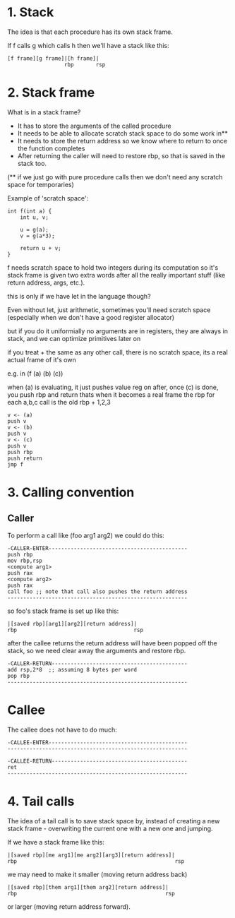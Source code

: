 # 1. Stack

The idea is that each procedure has its own stack frame.

If f calls g which calls h then we'll have a stack like this:

```
[f frame][g frame]|[h frame]|
                  rbp       rsp
```

# 2. Stack frame

What is in a stack frame?

* It has to store the arguments of the called procedure
* It needs to be able to allocate scratch stack space to do some work in**
* It needs to store the return address so we know where to return to once the function completes
* After returning the caller will need to restore rbp, so that is saved in the stack too.

(** if we just go with pure procedure calls then we don't need any scratch space for temporaries)

Example of 'scratch space':

```
int f(int a) {
    int u, v;
    
    u = g(a);
    v = g(a*3);
    
    return u + v;
}
```

f needs scratch space to hold two integers during its computation so it's stack frame is given two extra words after all the really important stuff (like return address, args, etc.).

this is only if we have let in the language though?

Even without let, just arithmetic, sometimes you'll need scratch space (especially when we don't have a good register allocator)

but if you do it uniformially no arguments are in registers, they are always in stack, and we can optimize primitives later on

if you treat + the same as any other call, there is no scratch space, its a real actual frame of it's own

e.g. in (f (a) (b) (c))

when (a) is evaluating, it just pushes value reg on after,
once (c) is done, you push rbp and return
thats when it becomes a real frame
the rbp for each a,b,c call is the old rbp + 1,2,3
```
v <- (a)
push v
v <- (b)
push v
v <- (c)
push v
push rbp
push return
jmp f
```


# 3. Calling convention

## Caller

To perform a call like (foo arg1 arg2) we could do this:

```
-CALLER-ENTER--------------------------------------------
push rbp
mov rbp,rsp
<compute arg1>
push rax
<compute arg2>
push rax
call foo ;; note that call also pushes the return address
---------------------------------------------------------
```

so foo's stack frame is set up like this:

```
|[saved rbp][arg1][arg2][return address]|
rbp                                     rsp
```

after the callee returns the return address will have been
popped off the stack, so we need clear away the arguments
and restore rbp.

```
-CALLER-RETURN-------------------------------------------
add rsp,2*8  ;; assuming 8 bytes per word
pop rbp
---------------------------------------------------------
```

# Callee

The callee does not have to do much:

```
-CALLEE-ENTER--------------------------------------------
---------------------------------------------------------
```

```
-CALLEE-RETURN-------------------------------------------
ret
---------------------------------------------------------
```

# 4. Tail calls

The idea of a tail call is to save stack space by, instead
of creating a new stack frame - overwriting the current one
with a new one and jumping.

If we have a stack frame like this:

```
|[saved rbp][me arg1][me arg2][arg3][return address]|
rbp                                                  rsp
```

we may need to make it smaller (moving return address back)

```
|[saved rbp][them arg1][them arg2][return address]|
rbp                                               rsp
````

or larger (moving return address forward).

